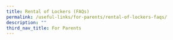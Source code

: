 ```yaml
---
title: Rental of Lockers (FAQs)
permalink: /useful-links/for-parents/rental-of-lockers-faqs/
description: ""
third_nav_title: For Parents
---
```

